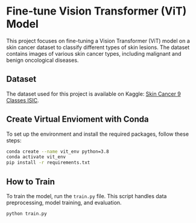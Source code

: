 # Fine-tune Vision Transformer (ViT) Model

This project focuses on fine-tuning a Vision Transformer (ViT) model on a skin cancer dataset to classify different types of skin lesions. The dataset contains images of various skin cancer types, including malignant and benign oncological diseases.

## Dataset

The dataset used for this project is available on Kaggle: [Skin Cancer 9 Classes ISIC](https://www.kaggle.com/datasets/nodoubttome/skin-cancer9-classesisic).


## Create Virtual Envioment with Conda
To set up the environment and install the required packages, follow these steps:
```bash
conda create --name vit_env python=3.8
conda activate vit_env
pip install -r requirements.txt
```

## How to Train

To train the model, run the `train.py` file. This script handles data preprocessing, model training, and evaluation.

```bash
python train.py
```
